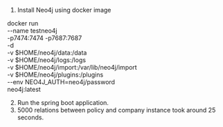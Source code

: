 1) Install Neo4j using docker image
   
docker run \
    --name testneo4j \
    -p7474:7474 -p7687:7687 \
    -d \
    -v $HOME/neo4j/data:/data \
    -v $HOME/neo4j/logs:/logs \
    -v $HOME/neo4j/import:/var/lib/neo4j/import \
    -v $HOME/neo4j/plugins:/plugins \
    --env NEO4J_AUTH=neo4j/password \
    neo4j:latest

2) Run the spring boot application.
3) 5000 relations between policy and company instance took around 25 seconds. 
